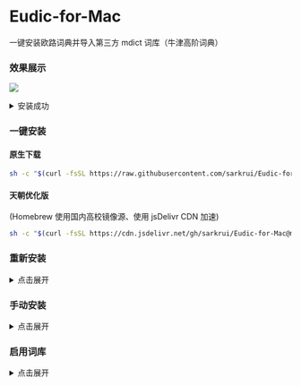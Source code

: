 # Eudic-for-Mac

一键安装欧路词典并导入第三方 mdict 词库（牛津高阶词典）

### 效果展示

![](https://i.imgur.com/zC1P0pt.gif)

<details>
  <summary>安装成功</summary>
  <img src="https://i.imgur.com/QUPZKPt.png" alt="image-20200818182209777" style="zoom:40%;" />
</details>


### 一键安装

#### 原生下载

```bash
sh -c "$(curl -fsSL https://raw.githubusercontent.com/sarkrui/Eudic-for-Mac/master/Eudic.sh)"
```

#### 天朝优化版

(Homebrew 使用国内高校镜像源、使用 jsDelivr CDN 加速)

```bash
sh -c "$(curl -fsSL https://cdn.jsdelivr.net/gh/sarkrui/Eudic-for-Mac@master/Eudic_cn.sh)"
```

### 重新安装

<details>
  <summary>点击展开</summary>

  <markdown>

```bash
sh -c "$(curl -fsSL https://raw.githubusercontent.com/sarkrui/Eudic-for-Mac/master/Activation.sh)"
```
  </markdown>

</details>


### 手动安装

<details>
  <summary>点击展开</summary>

  1. 克隆库
  > git clone https://github.com/sarkrui/Eudic-for-Mac.git
2. 更改工作路径

  > cd Eudic-for-Mac
3. 执行脚本

  > chmod +x Eudic && ./Eudic
4. 添加第三方 mdict 词典
  - 下载 [牛津高阶 mdict 词库](https://github.com/sarkrui/Eudic-for-Mac/releases/download/1.0.1/Oxford_mdict.zip) 
  -  解压压缩包
  -  将 `mdict` 文件拖拽进欧路词典的`词典管理`页面
  </details>

### 启用词库

<details>
  <summary>点击展开</summary>
  <img src="https://i.imgur.com/Xy9lUcB.png" alt="image-20200818182209777" style="zoom:40%;" />
  <img src="https://i.imgur.com/K8JDSud.png" alt="image-20200818182352595" style="zoom:40%;" />
</details>